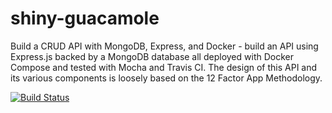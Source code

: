 # shiny-guacamole
Build a CRUD API with MongoDB, Express, and Docker - build an API using Express.js backed by a MongoDB database all deployed with Docker Compose and tested with Mocha and Travis CI. The design of this API and its various components is loosely based on the 12 Factor App Methodology.

[![Build Status](https://travis-ci.org/danielcgithub/shiny-guacamole.svg?branch=master)](https://travis-ci.org/danielcgithub/shiny-guacamole)